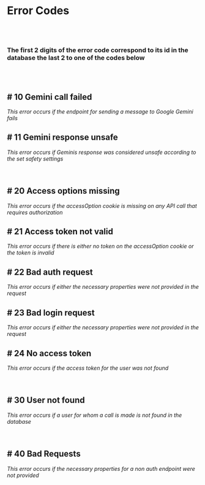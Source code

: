 <h1>Error Codes</h1>

<br/>
<br/>

<h3>The first 2 digits of the error code correspond to its id in the database the last 2 to one of the codes below</h3>

<br/>
<br/>

<h2># 10 Gemini call failed</h2>
<i>This error occurs if the endpoint for sending a message to Google Gemini fails</i>

<h2># 11 Gemini response unsafe</h2>
<i>This error occurs if Geminis response was considered unsafe according to the set safety settings</i>

<br/>
<br/>
<br/>

<h2># 20 Access options missing</h2>
<i>This error occurs if the accessOption cookie is missing on any API call that requires authorization</i>

<h2># 21 Access token not valid</h2>
<i>This error occurs if there is either no token on the accessOption cookie or the token is invalid</i>

<h2># 22 Bad auth request</h2>
<i>This error occurs if either the necessary properties were not provided in the request</i>

<h2># 23 Bad login request</h2>
<i>This error occurs if either the necessary properties were not provided in the request</i>

<h2># 24 No access token</h2>
<i>This error occurs if the access token for the user was not found</i>

<br/>
<br/>
<br/>

<h2># 30 User not found</h2>
<i>This error occurs if a user for whom a call is made is not found in the database</i>

<br/>
<br/>
<br/>

<h2># 40 Bad Requests</h2>
<i>This error occurs if the necessary properties for a non auth endpoint were not provided</i>
